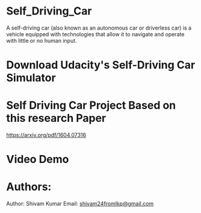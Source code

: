 # Self_Driving_Car
A self-driving car (also known as an autonomous car or driverless car) is a vehicle equipped with technologies that allow it to navigate and operate with little or no human input.

# Download Udacity's Self-Driving Car Simulator

# Self Driving Car Project Based on this research Paper
https://arxiv.org/pdf/1604.07316 

# Video Demo


# Authors:
Author: Shivam Kumar
Email: shivam24fromlkp@gmail.com

